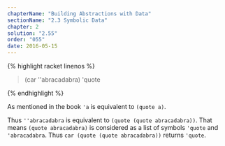 ```yaml
---
chapterName: "Building Abstractions with Data"
sectionName: "2.3 Symbolic Data"
chapter: 2
solution: "2.55"
order: "055"
date: 2016-05-15
---
```


{% highlight racket linenos %}
> (car ''abracadabra)
'quote
> 
{% endhighlight %}

As mentioned in the book `'a` is equivalent to `(quote a)`.

Thus `''abracadabra` is equivalent to `(quote (quote abracadabra))`. That means `(quote abracadabra)` is considered as a list of symbols `'quote` and `'abracadabra`. 
Thus `car (quote (quote abracadabra))` returns `'quote`.

